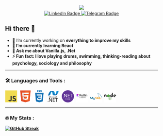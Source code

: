 
<div id="header" align="center">
  <img src="https://media.giphy.com/media/M9gbBd9nbDrOTu1Mqx/giphy.gif" width="100"/>
</div>

<div align="center" id="badges">
  <a href="[your-linkedin-URL](https://www.linkedin.com/in/dogancanbicakci/)">
    <img src="https://img.shields.io/badge/LinkedIn-blue?style=for-the-badge&logo=linkedin&logoColor=white"  alt="LinkedIn Badge"/>
  </a>
  <a href="https://t.me/canndogan">
   <img src="https://img.shields.io/badge/Telegram-2CA5E0?style=for-the-badge&logo=telegram&logoColor=white"  alt="Telegram Badge"/>
  </a>
</div>


## Hi there 👋


<!--
**DogancanBicakci/DogancanBicakci** is a ✨ _special_ ✨ repository because its `README.md` (this file) appears on your GitHub profile.

Here are some ideas to get you started:
-->
- 🔭 I’m currently working on  <b> everything to improve my skills  <b/>
- 🌱 I’m currently learning  <b> React  <b/>
- 💬 Ask me about <b> Vanilla.js, .Net <b/>
- ⚡ Fun fact:  <b> I love playing drums, swimming, thinking-reading about psychology, sociology and philosophy <b/>

---

### :hammer_and_wrench: Languages and Tools :

<div>
  <img src="https://github.com/devicons/devicon/blob/master/icons/javascript/javascript-original.svg" title="JavaScript" alt="JavaScript" width="40" height="40"/>&nbsp;
  <img src="https://github.com/devicons/devicon/blob/master/icons/html5/html5-original.svg" title="HTML5" alt="HTML" width="40" height="40"/>&nbsp;
  <img src="https://github.com/devicons/devicon/blob/master/icons/css3/css3-plain-wordmark.svg"  title="CSS3" alt="CSS" width="40" height="40"/>&nbsp;
  <img src="https://github.com/devicons/devicon/blob/master/icons/dot-net/dot-net-original-wordmark.svg" title="dotNET" alt="dotNET" width="40" height="40"/>&nbsp;
  <img src="https://github.com/devicons/devicon/blob/master/icons/dotnetcore/dotnetcore-original.svg" title="dotNETCore" alt="dotNETCore" width="40" height="40"/>&nbsp;  
  <img src="https://github.com/devicons/devicon/blob/master/icons/kotlin/kotlin-original-wordmark.svg" title="kotlin" alt="Kotlin" width="40" height="40"/>&nbsp;
  <img src="https://github.com/devicons/devicon/blob/master/icons/mysql/mysql-original-wordmark.svg" title="MySQL"  alt="MySQL" width="40" height="40"/>&nbsp;
  <img src="https://github.com/devicons/devicon/blob/master/icons/nodejs/nodejs-original-wordmark.svg" title="NodeJS" alt="NodeJS" width="40" height="40"/>&nbsp;
</div>

---

### :fire: My Stats :



[![GitHub Streak](https://github-readme-streak-stats.herokuapp.com?user=DogancanBicakci&theme=dark)](https://git.io/streak-stats)










